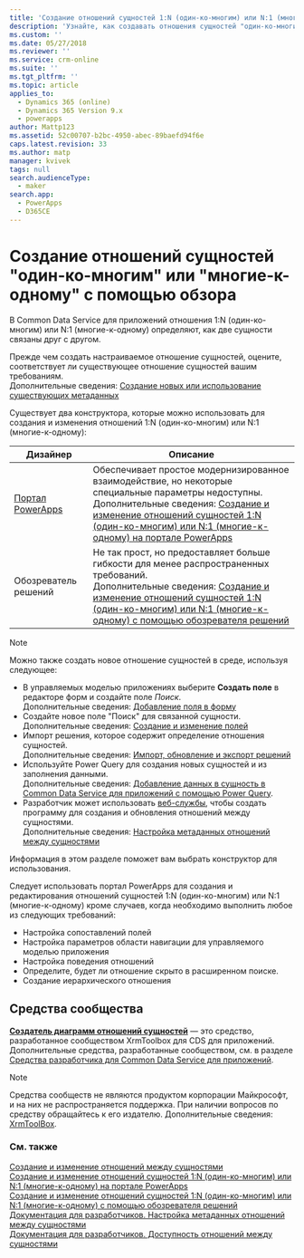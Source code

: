 ```yaml
---
title: 'Создание отношений сущностей 1:N (один-ко-многим) или N:1 (многие-к-одному) в обзоре PowerApps | MicrosoftDocs'
description: 'Узнайте, как создавать отношения сущностей "один-ко-многим" или "многие-к-одному".'
ms.custom: ''
ms.date: 05/27/2018
ms.reviewer: ''
ms.service: crm-online
ms.suite: ''
ms.tgt_pltfrm: ''
ms.topic: article
applies_to:
  - Dynamics 365 (online)
  - Dynamics 365 Version 9.x
  - powerapps
author: Mattp123
ms.assetid: 52c00707-b2bc-4950-abec-89baefd94f6e
caps.latest.revision: 33
ms.author: matp
manager: kvivek
tags: null
search.audienceType:
  - maker
search.app:
  - PowerApps
  - D365CE
---
```

# <a name="create-one-to-many-or-many-to-one-entity-relationships-overview"></a>Создание отношений сущностей "один-ко-многим" или "многие-к-одному" с помощью обзора

В Common Data Service для приложений отношения 1:N (один-ко-многим) или N:1 (многие-к-одному) определяют, как две сущности связаны друг с другом. 
  
Прежде чем создать настраиваемое отношение сущностей, оцените, соответствует ли существующее отношение сущностей вашим требованиям. <br />Дополнительные сведения: [Создание новых или использование существующих метаданных](create-edit-metadata.md#create-new-metadata-or-use-existing-metadata)

Существует два конструктора, которые можно использовать для создания и изменения отношений 1:N (один-ко-многим) или N:1 (многие-к-одному):

|Дизайнер| Описание|
|--|--|
|[Портал PowerApps](https://web.powerapps.com/?utm_source=padocs&utm_medium=linkinadoc&utm_campaign=referralsfromdoc)|Обеспечивает простое модернизированное взаимодействие, но некоторые специальные параметры недоступны.<br />Дополнительные сведения: [Создание и изменение отношений сущностей 1:N (один-ко-многим) или N:1 (многие-к-одному) на портале PowerApps](create-edit-1n-relationships-portal.md)|
|Обозреватель решений|Не так прост, но предоставляет больше гибкости для менее распространенных требований. <br />Дополнительные сведения: [Создание и изменение отношений сущностей 1:N (один-ко-многим) или N:1 (многие-к-одному) с помощью обозревателя решений](create-edit-1n-relationships-solution-explorer.md) |

> [!NOTE]
> Можно также создать новое отношение сущностей в среде, используя следующее:
> - В управляемых моделью приложениях выберите **Создать поле** в редакторе форм и создайте поле *Поиск*. <br />Дополнительные сведения: [Добавление поля в форму](../model-driven-apps/add-field-form.md)
> - Создайте новое поле "Поиск" для связанной сущности. <br />Дополнительные сведения: [Создание и изменение полей](create-edit-fields.md)
> - Импорт решения, которое содержит определение отношения сущностей. <br />Дополнительные сведения: [Импорт, обновление и экспорт решений](import-update-export-solutions.md)
> - Используйте Power Query для создания новых сущностей и из заполнения данными. <br />Дополнительные сведения: [Добавление данных в сущность в Common Data Service для приложений с помощью Power Query](data-platform-cds-newentity-pq.md).
> - Разработчик может использовать [веб-службы](../../developer/common-data-service/use-web-services.md#metadata-services), чтобы создать программу для создания и обновления отношений между сущностями. <br />Дополнительные сведения: [Настройка метаданных отношений между сущностями](https://docs.microsoft.com/dynamics365/customer-engagement/developer/customize-entity-relationship-metadata)

Информация в этом разделе поможет вам выбрать конструктор для использования. 

Следует использовать портал PowerApps для создания и редактирования отношений сущностей 1:N (один-ко-многим) или N:1 (многие-к-одному) кроме случаев, когда необходимо выполнить любое из следующих требований:

- Настройка сопоставлений полей
- Настройка параметров области навигации для управляемого моделью приложения
- Настройка поведения отношений
- Определите, будет ли отношение скрыто в расширенном поиске.
- Создание иерархического отношения


## <a name="community-tools"></a>Средства сообщества

**[Создатель диаграмм отношений сущностей](https://www.xrmtoolbox.com/plugins/JourneyIntoCRM.XrmToolbox.ERDPlugin/)** — это средство, разработанное сообществом XrmToolbox для CDS для приложений. Дополнительные средства, разработанные сообществом, см. в разделе [Средства разработчика для Common Data Service для приложений](https://docs.microsoft.com/dynamics365/customer-engagement/developer/developer-tools).

> [!NOTE]
> Средства сообществ не являются продуктом корпорации Майкрософт, и на них не распространяется поддержка. При наличии вопросов по средству обращайтесь к его издателю. Дополнительные сведения: [XrmToolBox](https://www.xrmtoolbox.com).

### <a name="see-also"></a>См. также

[Создание и изменение отношений между сущностями](create-edit-entity-relationships.md)<br />
[Создание и изменение отношений сущностей 1:N (один-ко-многим) или N:1 (многие-к-одному) на портале PowerApps](create-edit-1n-relationships-portal.md)<br />
[Создание и изменение отношений сущностей 1:N (один-ко-многим) или N:1 (многие-к-одному) с помощью обозревателя решений](create-edit-1n-relationships-solution-explorer.md)<br />
[Документация для разработчиков. Настройка метаданных отношений между сущностями](/dynamics365/customer-engagement/developer/customize-entity-relationship-metadata)<br />
[Документация для разработчиков. Доступность отношений между сущностями](/dynamics365/customer-engagement/developer/entity-relationship-eligibility)


